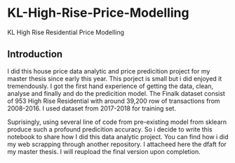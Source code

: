# KL-High-Rise-Price-Modelling
KL High Rise Residential Price Modelling

## Introduction
I did this house price data analytic and price predicition project for my master thesis since early this year. This porject is small 
but i did enjoyed it tremendously. I got the first hand experience of getting the data, clean, analyse and finally and do the predicition
model. The Finalk dataset consist of 953 High Rise Residential with around 39,200 row of transactions from 2008-2016. I used dataset from 2017-2018 for training set.

Suprisingly, using several line of code from pre-existing model from sklearn produce such a profound predicition accuracy. So i 
decide to write this notebook to share how I did this data analytic project. You can find how i did my web scrapping through another
repository. I attacheed here the dfaft for my master thesis. I will reupload the final version upon completion. 
